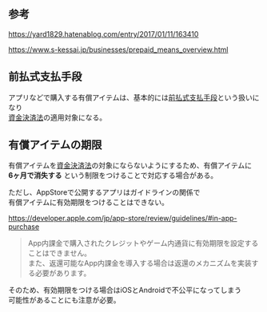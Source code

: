 ## 参考
https://yard1829.hatenablog.com/entry/2017/01/11/163410

https://www.s-kessai.jp/businesses/prepaid_means_overview.html

## 前払式支払手段
アプリなどで購入する有償アイテムは、基本的には[前払式支払手段](/法律/前払式支払手段.md)という扱いになり  
[資金決済法](/法律/資金決済法.md)の適用対象になる。

## 有償アイテムの期限
有償アイテムを[資金決済法](/法律/資金決済法.md)の対象にならないようにするため、有償アイテムに  
**6ヶ月で消失する** という制限をつけることで対応する場合がある。

ただし、AppStoreで公開するアプリはガイドラインの関係で  
有償アイテムに有効期限をつけることはできない。  

https://developer.apple.com/jp/app-store/review/guidelines/#in-app-purchase

>App内課金で購入されたクレジットやゲーム内通貨に有効期限を設定することはできません。  
>また、返還可能なApp内課金を導入する場合は返還のメカニズムを実装する必要があります。

そのため、有効期限をつける場合はiOSとAndroidで不公平になってしまう  
可能性があることにも注意が必要。
